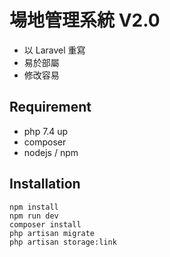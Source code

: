 # 場地管理系統 V2.0
 - 以 Laravel 重寫
 - 易於部屬
 - 修改容易
 
 ## Requirement
 - php 7.4 up
 - composer
 - nodejs / npm
 
 ## Installation
 ```shell script
npm install 
npm run dev
composer install
php artisan migrate
php artisan storage:link
```
